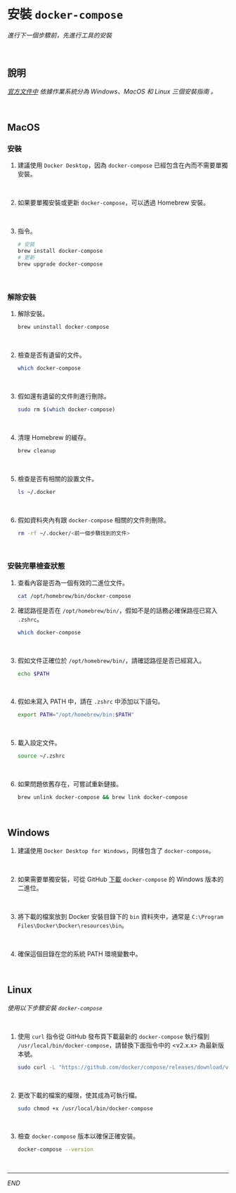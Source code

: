 # 安裝 `docker-compose` 

_進行下一個步驟前，先進行工具的安裝_

<br>

## 說明

_[官方文件中](https://docs.docker.com/compose/install/) 依據作業系統分為 Windows、MacOS 和 Linux 三個安裝指南 。_

<br>

## MacOS

### 安裝

1. 建議使用 `Docker Desktop`，因為 `docker-compose` 已經包含在內而不需要單獨安裝。

<br>

2. 如果要單獨安裝或更新 `docker-compose`，可以透過 Homebrew 安裝。

<br>

3. 指令。

    ```bash
    # 安裝
    brew install docker-compose
    # 更新
    brew upgrade docker-compose
    ```

<br>

### 解除安裝 

1. 解除安裝。

    ```bash
    brew uninstall docker-compose
    ```

<br>

2. 檢查是否有遺留的文件。

    ```bash
    which docker-compose
    ```

<br>

3. 假如還有遺留的文件則進行刪除。 

    ```bash
    sudo rm $(which docker-compose)
    ```

<br>

4. 清理 Homebrew 的緩存。

    ```bash
    brew cleanup
    ```

<br>

5. 檢查是否有相關的設置文件。

    ```bash
    ls ~/.docker
    ```

<br>

6. 假如資料夾內有跟 `docker-compose` 相關的文件則刪除。

    ```bash
    rm -rf ~/.docker/<前一個步驟找到的文件>
    ```

<br>

### 安裝完畢檢查狀態

1. 查看內容是否為一個有效的二進位文件。

    ```bash
    cat /opt/homebrew/bin/docker-compose
    ```

2. 確認路徑是否在 `/opt/homebrew/bin/`，假如不是的話務必確保路徑已寫入 `.zshrc`。

    ```bash
    which docker-compose
    ```

<br>

3. 假如文件正確位於 `/opt/homebrew/bin/`，請確認路徑是否已經寫入。

    ```bash
    echo $PATH
    ```

<br>

4. 假如未寫入 PATH 中，請在 `.zshrc` 中添加以下語句。

    ```bash
    export PATH="/opt/homebrew/bin:$PATH"
    ```

<br>

5. 載入設定文件。

    ```bash
    source ~/.zshrc
    ```

<br>

6. 如果問題依舊存在，可嘗試重新鏈接。

    ```bash
    brew unlink docker-compose && brew link docker-compose
    ```

<br>

## Windows

1. 建議使用 `Docker Desktop for Windows`，同樣包含了 `docker-compose`。

<br>

2. 如果需要單獨安裝，可從 GitHub [下載](https://github.com/docker/compose/releases) `docker-compose` 的 Windows 版本的二進位。

<br>

3. 將下載的檔案放到 Docker 安裝目錄下的 `bin` 資料夾中，通常是 `C:\Program Files\Docker\Docker\resources\bin`。

<br>

4. 確保這個目錄在您的系統 PATH 環境變數中。

<br>

## Linux

_使用以下步驟安裝 `docker-compose`_

<br>

1. 使用 `curl` 指令從 GitHub 發布頁下載最新的 `docker-compose` 執行檔到 `/usr/local/bin/docker-compose`，請替換下面指令中的 <v2.x.x> 為最新版本號。

    ```bash
    sudo curl -L "https://github.com/docker/compose/releases/download/v2.x.x/docker-compose-$(uname -s)-$(uname -m)" -o /usr/local/ bin/docker-compose
    ```

<br>

2. 更改下載的檔案的權限，使其成為可執行檔。

    ```bash
    sudo chmod +x /usr/local/bin/docker-compose
    ```

<br>

3. 檢查 `docker-compose` 版本以確保正確安裝。

    ```bash
    docker-compose --version
    ```

<br>

___

_END_